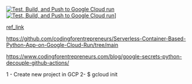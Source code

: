 [![Test, Build, and Push to Google Cloud run](https://github.com/evinai/ud-serverless-gcp-ref-0224-F/actions/workflows/main.yaml/badge.svg)](https://github.com/evinai/ud-serverless-gcp-ref-0224-F/actions/workflows/main.yaml)[![Test, Build, and Push to Google Cloud run](https://github.com/evinai/ud-serverless-gcp-ref-0224-F/actions/workflows/main.yaml/badge.svg)](https://github.com/evinai/ud-serverless-gcp-ref-0224-F/actions/workflows/main.yaml)]

[ref_link]("https://www.udemy.com/course/serverless-python-applications-on-google-cloud/learn/lecture/36397248?components=add_to_cart%2Cavailable_coupons%2Cbase_purchase_section%2Cbuy_button%2Cbuy_for_team%2Ccacheable_buy_button%2Ccacheable_deal_badge%2Ccacheable_discount_expiration%2Ccacheable_price_text%2Ccacheable_purchase_text%2Ccurated_for_ufb_notice_context%2Ccurriculum_context%2Cdeal_badge%2Cdiscount_expiration%2Cgift_this_course%2Cincentives%2Cinstructor_links%2Clifetime_access_context%2Cmoney_back_guarantee%2Cprice_text%2Cpurchase_tabs_context%2Cpurchase%2Crecommendation%2Credeem_coupon%2Csidebar_container%2Cpurchase_body_container#overview")

https://github.com/codingforentrepreneurs/Serverless-Container-Based-Python-App-on-Google-Cloud-Run/tree/main

https://www.codingforentrepreneurs.com/blog/google-secrets-python-decouple-github-actions/

1 - Create new project in GCP
2- $ gcloud init
